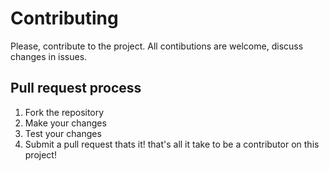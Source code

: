 # Contributing
Please, contribute to the project.  All contibutions are welcome, discuss changes in issues.
## Pull request process
1. Fork the repository
2. Make your changes
3. Test your changes
4. Submit a pull request
thats it! that's all it take to be a contributor on this project!
